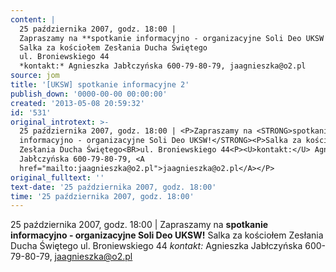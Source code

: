 ```yaml
---
content: |
  25 października 2007, godz. 18:00 | 
  Zapraszamy na **spotkanie informacyjno - organizacyjne Soli Deo UKSW!**
  Salka za kościołem Zesłania Ducha Świętego
  ul. Broniewskiego 44
  *kontakt:* Agnieszka Jabłczyńska 600-79-80-79, jaagnieszka@o2.pl
source: jom
title: '[UKSW] spotkanie informacyjne 2'
publish_down: '0000-00-00 00:00:00'
created: '2013-05-08 20:59:32'
id: '531'
original_introtext: >-
  25 października 2007, godz. 18:00 | <P>Zapraszamy na <STRONG>spotkanie
  informacyjno - organizacyjne Soli Deo UKSW!</STRONG><P>Salka za kościołem
  Zesłania Ducha Świętego<BR>ul. Broniewskiego 44<P><U>kontakt:</U> Agnieszka
  Jabłczyńska 600-79-80-79, <A
  href="mailto:jaagnieszka@o2.pl">jaagnieszka@o2.pl</A></P>
original_fulltext: ''
text-date: '25 października 2007, godz. 18:00'
time: '25 października 2007, godz. 18:00'
---
```

25 października 2007, godz. 18:00 | 
Zapraszamy na **spotkanie informacyjno - organizacyjne Soli Deo UKSW!**
Salka za kościołem Zesłania Ducha Świętego
ul. Broniewskiego 44
*kontakt:* Agnieszka Jabłczyńska 600-79-80-79, jaagnieszka@o2.pl


<!--{{json:{"created_date":"2013-05-08 20:59:32","publish_down":"0000-00-00 00:00:00","id":"531"}}}-->